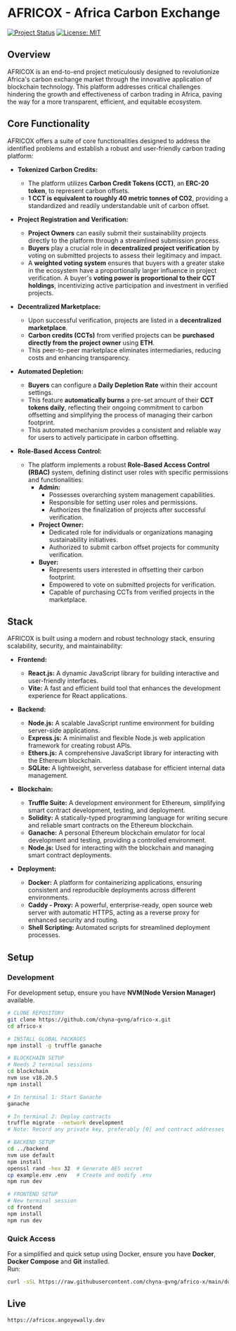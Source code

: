 # AFRICOX - Africa Carbon Exchange
[![Project Status](https://img.shields.io/badge/Status-Complete-brightgreen.svg)](https://github.com/chyna-gvng/africo-x)
[![License: MIT](https://img.shields.io/badge/License-MIT-yellow.svg)](https://github.com/chyna-gvng/africo-x/blob/main/LICENSE)

## Overview
AFRICOX is an end-to-end project meticulously designed to revolutionize Africa's carbon exchange market through the innovative application of blockchain technology. This platform addresses critical challenges hindering the growth and effectiveness of carbon trading in Africa, paving the way for a more transparent, efficient, and equitable ecosystem.

## Core Functionality
AFRICOX offers a suite of core functionalities designed to address the identified problems and establish a robust and user-friendly carbon trading platform:

* **Tokenized Carbon Credits:**
    *  The platform utilizes **Carbon Credit Tokens (CCT)**, an **ERC-20 token**, to represent carbon offsets.
    *  **1 CCT is equivalent to roughly 40 metric tonnes of CO2**, providing a standardized and readily understandable unit of carbon offset.

* **Project Registration and Verification:**
    * **Project Owners** can easily submit their sustainability projects directly to the platform through a streamlined submission process.
    * **Buyers** play a crucial role in **decentralized project verification** by voting on submitted projects to assess their legitimacy and impact.
    *  A **weighted voting system** ensures that buyers with a greater stake in the ecosystem have a proportionally larger influence in project verification. A buyer's **voting power is proportional to their CCT holdings**, incentivizing active participation and investment in verified projects.

* **Decentralized Marketplace:**
    *  Upon successful verification, projects are listed in a **decentralized marketplace**.
    *  **Carbon credits (CCTs)** from verified projects can be **purchased directly from the project owner** using **ETH**.
    *  This peer-to-peer marketplace eliminates intermediaries, reducing costs and enhancing transparency.

* **Automated Depletion:**
    *  **Buyers** can configure a **Daily Depletion Rate** within their account settings.
    *  This feature **automatically burns** a pre-set amount of their **CCT tokens daily**, reflecting their ongoing commitment to carbon offsetting and simplifying the process of managing their carbon footprint.
    *  This automated mechanism provides a consistent and reliable way for users to actively participate in carbon offsetting.

* **Role-Based Access Control:**
    * The platform implements a robust **Role-Based Access Control (RBAC)** system, defining distinct user roles with specific permissions and functionalities:
        * **Admin:**
            * Possesses overarching system management capabilities.
            * Responsible for setting user roles and permissions.
            * Authorizes the finalization of projects after successful verification.
        * **Project Owner:**
            * Dedicated role for individuals or organizations managing sustainability initiatives.
            * Authorized to submit carbon offset projects for community verification.
        * **Buyer:**
            * Represents users interested in offsetting their carbon footprint.
            * Empowered to vote on submitted projects for verification.
            * Capable of purchasing CCTs from verified projects in the marketplace.

## Stack

AFRICOX is built using a modern and robust technology stack, ensuring scalability, security, and maintainability:

* **Frontend:**
    * **React.js:** A dynamic JavaScript library for building interactive and user-friendly interfaces.
    * **Vite:** A fast and efficient build tool that enhances the development experience for React applications.

* **Backend:**
    * **Node.js:** A scalable JavaScript runtime environment for building server-side applications.
    * **Express.js:** A minimalist and flexible Node.js web application framework for creating robust APIs.
    * **Ethers.js:** A comprehensive JavaScript library for interacting with the Ethereum blockchain.
    * **SQLite:** A lightweight, serverless database for efficient internal data management.

* **Blockchain:**
    * **Truffle Suite:** A development environment for Ethereum, simplifying smart contract development, testing, and deployment.
    * **Solidity:** A statically-typed programming language for writing secure and reliable smart contracts on the Ethereum blockchain.
    * **Ganache:** A personal Ethereum blockchain emulator for local development and testing, providing a controlled environment.
    * **Node.js:** Used for interacting with the blockchain and managing smart contract deployments.

* **Deployment:**
    * **Docker:** A platform for containerizing applications, ensuring consistent and reproducible deployments across different environments.
    * **Caddy - Proxy:** A powerful, enterprise-ready, open source web server with automatic HTTPS, acting as a reverse proxy for enhanced security and routing.
    * **Shell Scripting:** Automated scripts for streamlined deployment processes.

## Setup
### Development
For development setup, ensure you have **NVM(Node Version Manager)** available.  
```bash
# CLONE REPOSITORY
git clone https://github.com/chyna-gvng/africo-x.git
cd africo-x

# INSTALL GLOBAL PACKAGES
npm install -g truffle ganache

# BLOCKCHAIN SETUP
# Needs 2 terminal sessions
cd blockchain
nvm use v18.20.5
npm install

# In terminal 1: Start Ganache
ganache

# In terminal 2: Deploy contracts
truffle migrate --network development
# Note: Record any private key, preferably [0] and contract addresses

# BACKEND SETUP
cd ../backend
nvm use default
npm install
openssl rand -hex 32  # Generate AES secret
cp example.env .env   # Create and modify .env
npm run dev

# FRONTEND SETUP
# New terminal session
cd frontend
npm install
npm run dev
```

### Quick Access
For a simplified and quick setup using Docker, ensure you have **Docker**, **Docker Compose** and **Git** installed.  
Run:
```bash
curl -sSL https://raw.githubusercontent.com/chyna-gvng/africo-x/main/docker-setup.sh | bash
```

## Live
```bash
https://africox.angoyewally.dev
```